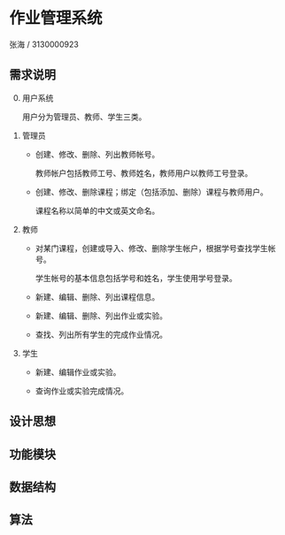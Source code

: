 <link rel="stylesheet" href="/home/zh/workspace/github/markdown-template/apollo.css">
<script src="/home/zh/workspace/github/markdown-template/script.js"></script>

# 作业管理系统

张海 / 3130000923

## 需求说明

0. 用户系统

    用户分为管理员、教师、学生三类。

1. 管理员

    - 创建、修改、删除、列出教师帐号。

        教师帐户包括教师工号、教师姓名，教师用户以教师工号登录。

    - 创建、修改、删除课程；绑定（包括添加、删除）课程与教师用户。

        课程名称以简单的中文或英文命名。

2. 教师

    - 对某门课程，创建或导入、修改、删除学生帐户，根据学号查找学生帐号。

        学生帐号的基本信息包括学号和姓名，学生使用学号登录。

    - 新建、编辑、删除、列出课程信息。

    - 新建、编辑、删除、列出作业或实验。

    - 查找、列出所有学生的完成作业情况。

3. 学生

    - 新建、编辑作业或实验。

    - 查询作业或实验完成情况。

## 设计思想

## 功能模块

## 数据结构

## 算法

